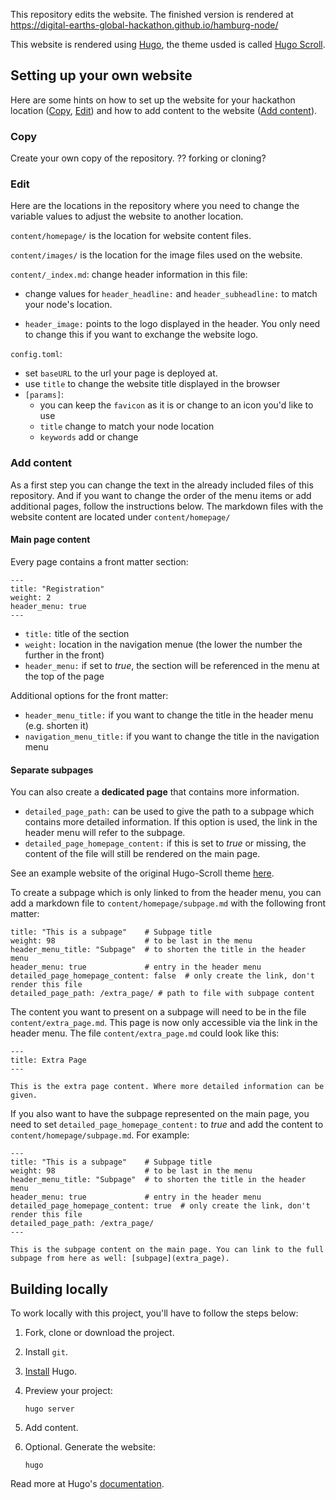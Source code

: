This repository edits the website. The finished version is rendered at https://digital-earths-global-hackathon.github.io/hamburg-node/

This website is rendered using [Hugo](https://gohugo.io), the theme usded is called [Hugo Scroll](https://themes.gohugo.io/themes/hugo-scroll/).



## Setting up your own website
Here are some hints on how to set up the website for your hackathon location ([Copy](#copy), [Edit](#edit)) and how to add content to the website ([Add content](#add-content)).

### Copy
Create your own copy of the repository.
?? forking or cloning? 

### Edit

Here are the locations in the repository where you need to change the variable values to adjust the website to another location.

```content/homepage/``` is the location for website content files.

```content/images/``` is the location for the image files used on the website.

```content/_index.md```: change header information in this file:

- change values for ```header_headline:``` and ```header_subheadline:``` to match your node's location. 

- ```header_image:``` points to the logo displayed in the header. You only need to change this if you want to exchange the website logo.

```config.toml```: 
- set ```baseURL``` to the url your page is deployed at.
- use ```title``` to change the website title displayed in the browser
- ```[params]```:
  - you can keep the ```favicon``` as it is or change to an icon you'd like to use
  - ```title``` change to match your node location
  - ```keywords``` add or change

### Add content

As a first step you can change the text in the already included files of this repository. And if you want to change the order of the menu items or add additional pages, follow the instructions below. The markdown files with the website content are located under ```content/homepage/```

#### Main page content

Every page contains a front matter section:

```
---
title: "Registration"
weight: 2
header_menu: true
---
```

- ```title:``` title of the section
- ```weight:``` location in the navigation menue (the lower the number the further in the front)
- ```header_menu:``` if set to *true*, the section will be referenced in the menu at the top of the page

Additional options for the front matter:
- ```header_menu_title:``` if you want to change the title in the header menu (e.g. shorten it)
- ```navigation_menu_title:``` if you want to change the title in the navigation menu

#### Separate subpages

You can also create a **dedicated page** that contains more information.
- ```detailed_page_path:``` can be used to give the path to a subpage which contains more detailed information. If this option is used, the link in the header menu will refer to the subpage.
- ```detailed_page_homepage_content:``` if this is set to *true* or missing, the content of the file will still be rendered on the main page.

See an example website of the original Hugo-Scroll theme [here](https://zjedi.github.io/hugo-scroll/).

To create a subpage which is only linked to from the header menu, you can add a markdown file to ```content/homepage/subpage.md``` with the following front matter:

```
title: "This is a subpage"    # Subpage title
weight: 98                    # to be last in the menu
header_menu_title: "Subpage"  # to shorten the title in the header menu
header_menu: true             # entry in the header menu
detailed_page_homepage_content: false  # only create the link, don't render this file
detailed_page_path: /extra_page/ # path to file with subpage content
```

The content you want to present on a subpage will need to be in the file ```content/extra_page.md```. This page is now only accessible via the link in the header menu. The file ```content/extra_page.md``` could look like this:

```
---
title: Extra Page
---

This is the extra page content. Where more detailed information can be given.
```

If you also want to have the subpage represented on the main page, you need to set ```detailed_page_homepage_content:``` to *true* and add the content to ```content/homepage/subpage.md```. For example: 

```
---
title: "This is a subpage"    # Subpage title
weight: 98                    # to be last in the menu
header_menu_title: "Subpage"  # to shorten the title in the header menu
header_menu: true             # entry in the header menu
detailed_page_homepage_content: true  # only create the link, don't render this file
detailed_page_path: /extra_page/
---

This is the subpage content on the main page. You can link to the full subpage from here as well: [subpage](extra_page).
```


## Building locally

To work locally with this project, you'll have to follow the steps below:

1. Fork, clone or download the project.
2. Install `git`.
3. [Install](https://gohugo.io/getting-started/installing/) Hugo.

4. Preview your project:

   ```shell
   hugo server
   ```

5. Add content.
6. Optional. Generate the website:

   ```shell
   hugo
   ```

Read more at Hugo's [documentation](https://gohugo.io/getting-started/).

<!-- ## Use a custom theme

Hugo supports a variety of themes.

Visit <https://themes.gohugo.io/> and pick the theme you want to use. In the
Pages example, we use <https://themes.gohugo.io/themes/gohugo-theme-ananke/>.


## Did you fork this project?

If you forked this project for your own use, please go to your project's
**Settings** and remove the forking relationship, which won't be necessary
unless you want to contribute back to the upstream project. -->

